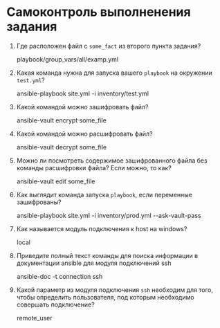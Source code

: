 # Самоконтроль выполненения задания

1. Где расположен файл с `some_fact` из второго пункта задания?

    playbook/group_vars/all/examp.yml

2. Какая команда нужна для запуска вашего `playbook` на окружении `test.yml`?

    ansible-playbook site.yml -i inventory/test.yml 

3. Какой командой можно зашифровать файл?

    ansible-vault encrypt some_file

4. Какой командой можно расшифровать файл?

    ansible-vault decrypt some_file

5. Можно ли посмотреть содержимое зашифрованного файла без команды расшифровки файла? Если можно, то как?

    ansible-vault edit some_file

6. Как выглядит команда запуска `playbook`, если переменные зашифрованы?

    ansible-playbook site.yml -i inventory/prod.yml --ask-vault-pass

7. Как называется модуль подключения к host на windows?

    local

8. Приведите полный текст команды для поиска информации в документации ansible для модуля подключений ssh

    ansible-doc -t connection ssh

9. Какой параметр из модуля подключения `ssh` необходим для того, чтобы определить пользователя, под которым необходимо совершать подключение?

    remote_user
